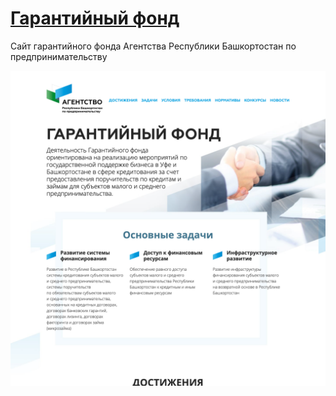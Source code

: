 # [Гарантийный фонд](https://gf-cmbrb.ru)

Сайт гарантийного фонда Агентства Республики Башкортостан по предпринимательству

![Главная страница](images/screenshot.png)
